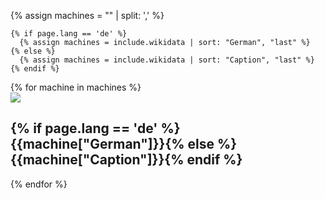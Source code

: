 {% assign machines = "" | split: ',' %}

    {% if page.lang == 'de' %}
      {% assign machines = include.wikidata | sort: "German", "last" %}
    {% else %}
      {% assign machines = include.wikidata | sort: "Caption", "last" %}
    {% endif %}

<div class="machines">
{% for machine in machines %}
  <div class="{% cycle 'machine-regular', 'machine-regular' %}">
    <div class="machine-image">
      <a href = "{{machine['MachineTypeUrl']}}"><img src="{{ machine['Image'] | replace: 'File:', 'Special:Redirect/file/' | append: '?width=400%26height=400' }}"></a>
    </div>
    <div class="machine-name">
      <div class="machine-text-name">
        <h2>{% if page.lang == 'de' %}{{machine["German"]}}{% else %}{{machine["Caption"]}}{% endif %}</h2>
      </div>
    </div>
    </div>
{% endfor %}
</div>